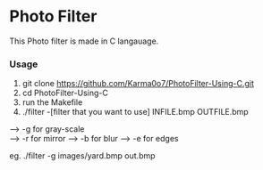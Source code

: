# Photo Filter

This Photo filter is made in C langauage.

### Usage
1. git clone https://github.com/Karma0o7/PhotoFilter-Using-C.git
2. cd PhotoFilter-Using-C
3. run the Makefile
4. ./filter -[filter that you want to use] INFILE.bmp OUTFILE.bmp

--> -g for gray-scale <br>
--> -r for mirror
--> -b for blur
--> -e for edges

eg. ./filter -g images/yard.bmp out.bmp
